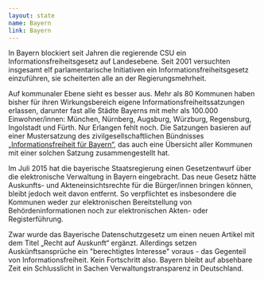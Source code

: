 ```yaml
---
layout: state
name: Bayern
link: Bayern
---
```

In Bayern blockiert seit Jahren die regierende CSU ein Informationsfreiheitsgesetz auf Landesebene. Seit 2001 versuchten insgesamt elf parlamentarische Initiativen ein Informationsfreiheitsgesetz einzuführen, sie scheiterten alle an der Regierungsmehrheit.

Auf kommunaler Ebene sieht es besser aus. Mehr als 80 Kommunen haben bisher für ihren Wirkungsbereich eigene Informationsfreiheitssatzungen
erlassen, darunter fast alle Städte Bayerns mit mehr als 100.000 Einwohner/innen: München,
Nürnberg, Augsburg, Würzburg, Regensburg, Ingolstadt und Fürth. Nur Erlangen fehlt noch. Die Satzungen basieren auf einer
Mustersatzung des zivilgesellschaftlichen Bündnisses <a href="https://informationsfreiheit.org/">„Informationsfreiheit für Bayern“</a>, das auch eine Übersicht aller Kommunen mit einer solchen Satzung zusammengestellt hat.

Im Juli 2015 hat die bayerische Staatsregierung einen Gesetzentwurf über die elektronische Verwaltung in Bayern eingebracht.
Das neue Gesetz hätte Auskunfts- und Akteneinsichtsrechte für die Bürger/innen bringen können, bleibt jedoch weit
davon entfernt. So verpflichtet es insbesondere die Kommunen weder zur elektronischen Bereitstellung von Behördeninformationen
noch zur elektronischen Akten- oder Registerführung.

Zwar wurde das Bayerische Datenschutzgesetz um einen neuen Artikel mit dem Titel „Recht auf Auskunft“ ergänzt. Allerdings setzen Auskünftsansprüche ein "berechtigtes Interesse" voraus - das Gegenteil von Informationsfreiheit. Kein Fortschritt also. Bayern bleibt auf absehbare Zeit ein Schlusslicht in Sachen Verwaltungstransparenz in Deutschland.
